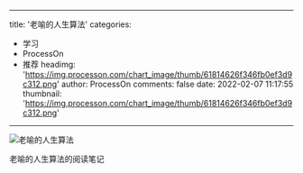 
---
title: '老喻的人生算法'
categories: 
 - 学习
 - ProcessOn
 - 推荐
headimg: 'https://img.processon.com/chart_image/thumb/61814626f346fb0ef3d9c312.png'
author: ProcessOn
comments: false
date: 2022-02-07 11:17:55
thumbnail: 'https://img.processon.com/chart_image/thumb/61814626f346fb0ef3d9c312.png'
---

<div>   
<img class="thumb" alt="老喻的人生算法" src="https://img.processon.com/chart_image/thumb/61814626f346fb0ef3d9c312.png" referrerpolicy="no-referrer">
<p>老喻的人生算法的阅读笔记</p>  
</div>
            